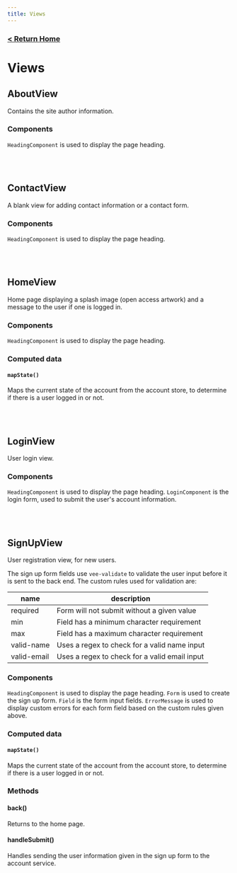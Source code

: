 ```yaml
---
title: Views
---
```


### [ < Return Home ](./README.md)

# Views

## AboutView

Contains the site author information.

### Components

`HeadingComponent` is used to display the page heading.

<br>
<br>

## ContactView

A blank view for adding contact information or a contact form.

### Components

`HeadingComponent` is used to display the page heading.

<br>
<br>

## HomeView

Home page displaying a splash image (open access artwork) and a message to the user if one is logged in.

### Components

`HeadingComponent` is used to display the page heading.

### Computed data

#### `mapState()`

Maps the current state of the account from the account store, to determine if there is a user logged in or not.

<br>
<br>

## LoginView

User login view.

### Components

`HeadingComponent` is used to display the page heading.
`LoginComponent` is the login form, used to submit the user's account information.

<br>
<br>

## SignUpView

User registration view, for new users.

The sign up form fields use `vee-validate` to validate the user input before it is sent to the back end. The custom rules used for validation are:

| name | description |
|---------|------------------|
| required | Form will not submit without a given value
| min | Field has a minimum character requirement
| max | Field has a maximum character requirement
| valid-name | Uses a regex to check for a valid name input
| valid-email | Uses a regex to check for a valid email input


### Components

`HeadingComponent` is used to display the page heading.
`Form` is used to create the sign up form.
`Field` is the form input fields.
`ErrorMessage` is used to display custom errors for each form field based on the custom rules given above.

### Computed data

#### `mapState()`

Maps the current state of the account from the account store, to determine if there is a user logged in or not.

### Methods

#### back()

Returns to the home page.

#### handleSubmit()

Handles sending the user information given in the sign up form to the account service.
